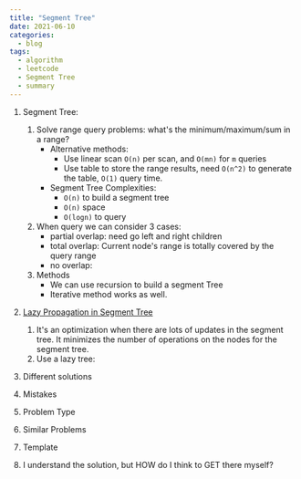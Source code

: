 ```yaml
---
title: "Segment Tree"
date: 2021-06-10
categories:
  - blog
tags:
  - algorithm
  - leetcode
  - Segment Tree
  - summary
---
```


1. Segment Tree:
    1. Solve range query problems: what's the minimum/maximum/sum in a range?
        * Alternative methods:
            * Use linear scan `O(n)` per scan, and `O(mn)` for `m` queries
            * Use table to store the range results, need `O(n^2)` to generate the table, `O(1)` query time.
        * Segment Tree Complexities:
            * `O(n)` to build a segment tree
            * `O(n)` space
            * `O(logn)` to query
    2. When query we can consider 3 cases:
        * partial overlap: need go left and right children
        * total overlap: Current node's range is totally covered by the query range
        * no overlap: 
    3. Methods
        * We can use recursion to build a segment Tree
        * Iterative method works as well.

2. [Lazy Propagation in Segment Tree][Lazy Propagation Segment Tree]
    1. It's an optimization when there are lots of updates in the segment tree. It minimizes the number of operations on the nodes for the segment tree.
    2. Use a lazy tree: 

3. Different solutions


4. Mistakes

5. Problem Type
    
6. Similar Problems

7. Template

8. I understand the solution, but HOW do I think to GET there myself?
    
[Lazy Propagation Segment Tree]: https://www.youtube.com/watch?v=xuoQdt5pHj0&t=444s


